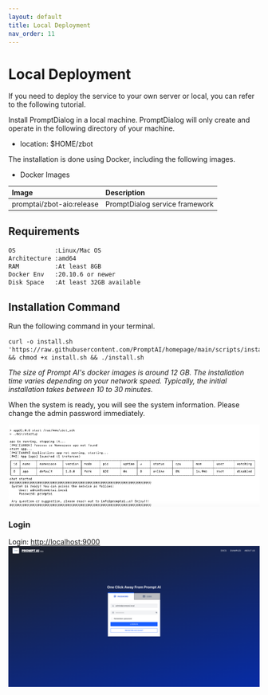 ```yaml
---
layout: default
title: Local Deployment
nav_order: 11
---
```

# Local Deployment

If you need to deploy the service to your own server or local, you can refer to the following tutorial.

Install PromptDialog in a local machine.  PromptDialog will only create and operate in the following directory of your machine.
- location: $HOME/zbot

The installation is done using Docker, including the following images.

- Docker Images

|  Image |         Description         | 
|:------|:-----------------------------|
| promptai/zbot-aio:release  | PromptDialog  service framework     |


## Requirements
```text
OS           :Linux/Mac OS
Architecture :amd64
RAM          :At least 8GB
Docker Env   :20.10.6 or newer
Disk Space   :At least 32GB available
```

## Installation Command
Run the following command in your terminal.
```shell
curl -o install.sh 'https://raw.githubusercontent.com/PromptAI/homepage/main/scripts/install_en.sh' && chmod +x install.sh && ./install.sh
```
*The size of Prompt AI's docker images is around 12 GB. The installation time varies depending on your network speed. Typically, the initial installation takes between 10 to 30 minutes.*

When the system is ready, you will see the system information. Please change the admin password immediately. 

![deploy-01.png](deploy-01.png)

### Login
Login: [http://localhost:9000](http://localhost:9000)
![deploy-02.png](deploy-02.png)

<!-- ## How to get a Free License?
Following installation, a license is needed. We offer a complimentary license for the local installment.
![license_1.png](license_1.png)

1、The first step is to register your PromptAI account:

Register a PromptAI account:[https://app.promptai.us/](https://app.promptai.us/)

2、After logining to PromptAI, click your avatar and then click "License"：

![license_2.png](license_2.png)

3、Click the "Create" button you will get a free "Starter" license
![license_3.png](license_3.png)

4、Add your license
![license_4.png](license_4.png)


## How to get a Professional License?

Professional licenses are coming soon, please contact us if you need one.
Mail to: [info@promptai.us](mailto:info@promptai.us)

![license_1.png](license_1.png)


-->